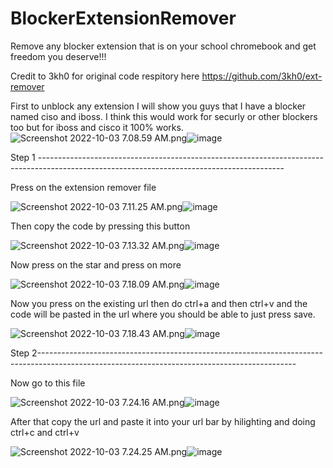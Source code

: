# BlockerExtensionRemover
Remove any blocker extension that is on your school chromebook and get freedom you deserve!!!

Credit to 3kh0 for original code respitory here https://github.com/3kh0/ext-remover

First to unblock any extension I will show you guys that I have a blocker named ciso and iboss. I think this would work for securly or other blockers too but for iboss and cisco it 100% works. 
<img src="blob:chrome-untrusted://media-app/2bfeb4e1-8863-4a83-95f8-4d1a50df45ff" alt="Screenshot 2022-10-03 7.08.59 AM.png"/>![image](https://user-images.githubusercontent.com/95361381/193598749-59a62ece-b38c-4eb4-8804-c0403f343afe.png)

Step 1 -------------------------------------------------------------------------------------------------------------------------------------------


Press on the extension remover file


<img src="blob:chrome-untrusted://media-app/712ef90b-ffff-428d-936d-6ebc1fbeacf3" alt="Screenshot 2022-10-03 7.11.25 AM.png"/>![image](https://user-images.githubusercontent.com/95361381/193599284-7b253e63-a9f0-445e-88bb-416a6802ad2a.png)


Then copy the code by pressing this button


<img src="blob:chrome-untrusted://media-app/755060a0-c47b-4353-9a87-54fffda6b4e4" alt="Screenshot 2022-10-03 7.13.32 AM.png"/>![image](https://user-images.githubusercontent.com/95361381/193599920-e63ee285-2470-4632-b7d0-94210918dab5.png)


Now press on the star and press on more 


<img src="blob:chrome-untrusted://media-app/6180caa8-69b7-4505-a9bd-5e2122e5b179" alt="Screenshot 2022-10-03 7.18.09 AM.png"/>![image](https://user-images.githubusercontent.com/95361381/193600829-a4aa7b81-503c-4650-971b-f4061ad3e80c.png)


Now you press on the existing url then do ctrl+a and then ctrl+v and the code will be pasted in the url where you should be able to just press save.


<img src="blob:chrome-untrusted://media-app/0864d43b-1048-4882-b3b0-24b1c6cc3fcb" alt="Screenshot 2022-10-03 7.18.43 AM.png"/>![image](https://user-images.githubusercontent.com/95361381/193601359-ac7a3000-ed3f-4981-8ca7-655d9987e4f8.png)


Step 2----------------------------------------------------------------------------------------------------------------------------------------------


Now go to this file 


<img src="blob:chrome-untrusted://media-app/25827eba-37f3-4035-92e6-a9cd62697b57" alt="Screenshot 2022-10-03 7.24.16 AM.png"/>![image](https://user-images.githubusercontent.com/95361381/193602064-be65df67-b725-4471-bf87-b0138930f2d7.png)


After that copy the url and paste it into your url bar by hilighting and doing ctrl+c and ctrl+v

<img src="blob:chrome-untrusted://media-app/c7e9d0c5-9020-4963-96b1-31707dd80dc1" alt="Screenshot 2022-10-03 7.24.25 AM.png"/>![image](https://user-images.githubusercontent.com/95361381/193602281-a269a224-a413-4333-8e6b-c8ee20c3c22a.png)



